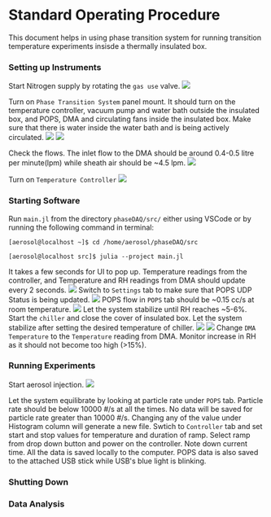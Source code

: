 # Standard Operating Procedure

This document helps in using phase transition system for running transition temperature experiments insisde a thermally insulated box.

### Setting up Instruments

Start Nitrogen supply by rotating the ```gas use``` valve.
![](doc/assets/nitrogen.png)

Turn on ```Phase Transition System``` panel mount. It should turn on the temperature controller, vacuum pump and water bath outside the insulated box, and POPS, DMA and circulating fans inside the insulated box. Make sure that there is water inside the water bath and is being actively circulated.
![](doc/assets/phase_system.png)
![](doc/assets/water_bath.png)

Check the flows. The inlet flow to the DMA should be around 0.4-0.5 litre per minute(lpm) while sheath air should be ~4.5 lpm.
![](doc/assets/flows.png)

Turn on ```Temperature Controller```
![](doc/assets/tc.png)

### Starting Software

Run ```main.jl``` from the directory ```phaseDAQ/src/``` either using VSCode or by running the following command in terminal:

```[aerosol@localhost ~]$ cd /home/aerosol/phaseDAQ/src```

```[aerosol@localhost src]$ julia --project main.jl``` 

It takes a few seconds for UI to pop up. Temperature readings from the controller, and Temperature and RH readings from DMA should update every 2 seconds.
![](doc/assets/controller.png)
Switch to ```Settings``` tab to make sure that POPS UDP Status is being updated.
![](doc/assets/settings.png)
POPS flow in ```POPS``` tab should be ~0.15 cc/s at room temperature.
![](doc/assets/pops.png)
Let the system stabilize until RH reaches ~5-6%.
Start the ```chiller``` and close the cover of insulated box. Let the system stabilize after setting the desired temperature of chiller.
![](doc/assets/chiller.png)
![](doc/assets/box.png)
Change ```DMA Temperature``` to the ```Temperature``` reading from DMA. Monitor increase in RH as it should not become too high (>15%).


### Running Experiments

Start aerosol injection. 
![](doc/assets/aerosol.png)

Let the system equilibrate by looking at particle rate under ```POPS``` tab. Particle rate should be below 10000 #/s at all the times. No data will be saved for particle rate greater than 10000 #/s. Changing any of the value under Histogram column will generate a new file. Swtich to ```Controller``` tab and set start and stop values for temperature and duration of ramp. Select ramp from drop down button and power on the controller. Note down current time.
All the data is saved locally to the computer. POPS data is also saved to the attached USB stick while USB's blue light is blinking.

### Shutting Down



### Data Analysis

